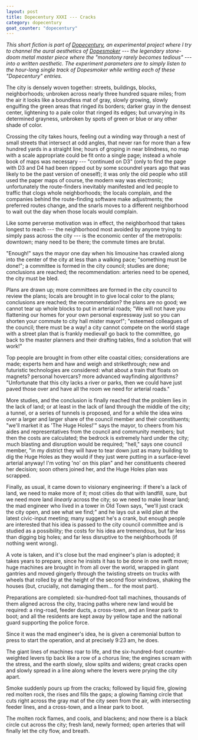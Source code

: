 ```yaml
---
layout: post
title: Dopecentury XXXI --- Cracks
category: dopecentury
goat_counter: "dopecentury" 
---
```


_This short fiction is part of [Dopecentury](https://grannycart.net/dopecentury), an experimental project where I try to channel the aural aesthetics of [Dopesmoker](https://en.wikipedia.org/wiki/Jerusalem_and_Dopesmoker) --- the legendary stone-doom metal master piece where the  "monotony rarely becomes tedious" --- into a written aesthetic. The experiment parameters are to simply listen to the hour-long single track of Dopesmoker while writing each of these "Dopecentury" entries._


The city is densely woven together: streets, buildings, blocks, neighborhoods; unbroken across nearly three hundred square miles; from the air it looks like a boundless mat of gray, slowly growing, slowly engulfing the green areas that ringed its borders; darker gray in the densest center, lightening to a pale color that ringed its edges; but unvarying in its determined grayness, unbroken by spots of green or blue or any other shade of color.

Crossing the city takes hours, feeling out a winding way through a nest of small streets that intersect at odd angles, that never ran for more than a few hundred yards in a straight line; hours of groping in near blindness, no map with a scale appropriate could be fit onto a single page; instead a whole book of maps was necessary --- "continued on D3" (only to find the page with D3 and D4 had been ripped out by some scoundrel years ago that was likely to be the past version of oneself); it was only the old people who still used the paper maps of course, the modern way was electronic; unfortunately the route-finders inevitably manifested and led people to traffic that clogs whole neighborhoods; the locals complain, and the companies behind the route-finding software make adjustments; the preferred routes change, and the snarls moves to a different neighborhood to wait out the day when those locals would complain.

Like some perverse motivation was in effect, the neighborhood that takes longest to reach --- the neighborhood most avoided by anyone trying to simply pass across the city --- is the economic center of the metropolis: downtown; many need to be there; the commute times are brutal.

"Enough!" says the mayor one day when his limousine has crawled along into the center of the city at less than a walking pace; "something must be done!"; a committee is formed in the city council; studies are done; conclusions are reached; the recommendation: arteries need to be opened, the city must be bled.

Plans are drawn up; more committees are formed in the city council to review the plans; locals are brought in to give local color to the plans; conclusions are reached; the recommendation? the plans are no good; we cannot tear up whole blocks to put in arterial roads; "We will not have you flattening our homes for your own personal expressway just so you can shorten your commute to city hall mister mayor!"; "esteemed colleagues of the council; there must be a way! a city cannot compete on the world stage with a street plan that is frankly medieval! go back to the committee, go back to the master planners and their drafting tables, find a solution that will work!"

Top people are brought in from other elite coastal cities; considerations are made; experts hem and haw and weigh and strikethrough; new and futuristic technologies are considered: what about a train that floats on magnets? personal hovercars? more advanced wayfinding algorithms? "Unfortunate that this city lacks a river or parks, then we could have just paved those over and have all the room we need for arterial roads."

More studies, and the conclusion is finally reached that the problem lies in the lack of land; or at least in the lack of land through the middle of the city; a tunnel, or a series of tunnels is proposed, and for a while the idea wins over a larger and larger share of the council member and their constituents; "we'll market it as 'The Huge Holes!'" says the mayor, to cheers from his aides and representatives from the council and community members; but then the costs are calculated; the bedrock is extremely hard under the city; much blasting and disruption would be required; "hell," says one council member, "in my district they will have to tear down just as many building to dig the Huge Holes as they would if they just were putting in a surface-level arterial anyway! I'm voting 'no' on this plan" and her constituents cheered her decision; soon others joined her, and the Huge Holes plan was scrapped.

Finally, as usual, it came down to visionary engineering: if there's a lack of land, we need to make more of it; most cities do that with landfill, sure, but we need more land _linearly_ across the city; so we need to make linear land; the mad engineer who lived in a tower in Old Town says, "we'll just crack the city open, and see what we find;" and he lays out a wild plan at the latest civic-input meeting; many suggest he's a crank, but enough people are interested that his idea is passed to the city council committee and is studied as a possibility; the costs for his idea are tremendous, but far less than digging big holes; and far less disruptive to the neighborhoods (if nothing went wrong).

A vote is taken, and it's close but the mad engineer's plan is adopted; it takes years to prepare, since he insists it has to be done in one swift move; huge machines are brought in from all over the world, wrapped in giant gantries and moved gingerly through the twisting streets on trucks with wheels that rolled by at the height of the second floor windows, shaking the houses (but, crucially, not damaging them... for the most part).

Preparations are completed: six-hundred-foot tall machines, thousands of them aligned across the city, tracing paths where new land would be required: a ring-road, feeder ducts, a cross-town, and an linear park to boot; and all the residents are kept away by yellow tape and the national guard supporting the police force.

Since it was the mad engineer's idea, he is given a ceremonial button to press to start the operation, and at precisely 9:23 am, he does.

The giant lines of machines roar to life, and the six-hundred-foot counter-weighted levers tip back like a row of a chorus line; the engines scream with the stress, and the earth slowly, slow splits and widens; great cracks open and slowly spread in a line along where the levers were prying the city apart.

Smoke suddenly pours up from the cracks; followed by liquid fire, glowing red molten rock, the rises and fills the gaps; a glowing flaming circle that cuts right across the gray mat of the city seen from the air, with intersecting feeder lines, and a cross-town, and a linear park to boot.

The molten rock flames, and cools, and blackens; and now there is a black circle cut across the city; fresh land, newly formed; open arteries that will finally let the city flow, and breath.





